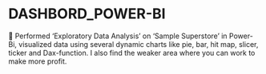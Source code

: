 # DASHBORD_POWER-BI
	Performed ‘Exploratory Data Analysis’ on ‘Sample Superstore’ in Power-Bi, visualized data using several dynamic charts like pie, bar, hit map, slicer, ticker and Dax-function. I also find the weaker area where you can work to make more profit.
